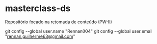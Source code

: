 # masterclass-ds
Repositório focado na retomada de conteúdo (PW-II)


git config --global user.name "Rennan004"
git config --global user.email "rennan.guilherme63@gmail.com"
